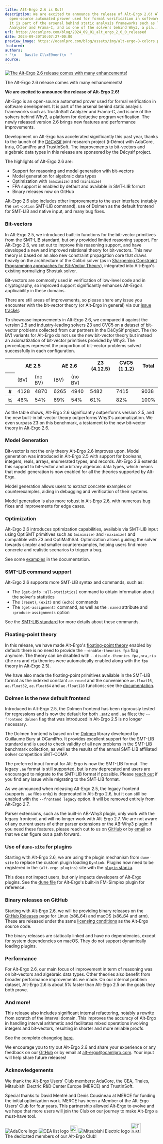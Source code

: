 ```yaml
---
title: Alt-Ergo 2.6 is Out!
description: We are excited to announce the release of Alt-Ergo 2.6! Alt-Ergo is an
  open-source automated prover used for formal verification in software development.
  It is part of the arsenal behind static analysis frameworks such as TrustInSoft
  Analyzer and Frama-C, and is one of the solvers behind Why3, a pla...
url: https://ocamlpro.com/blog/2024_09_01_alt_ergo_2_6_0_released
date: 2024-09-30T10:07:27-00:00
preview_image: https://ocamlpro.com/blog/assets/img/alt-ergo-8-colors.png
featured:
authors:
- "\n    Basile Cl\xE9ment\n  "
source:
---
```


<p></p>
<p>
</p><div class="figure">
  <p>
    <a href="https://ocamlpro.com/blog/assets/img/alt-ergo-8-colors-blank-bg.png">
      <img src="https://ocamlpro.com/blog/assets/img/alt-ergo-8-colors-blank-bg.png" alt="The Alt-Ergo 2.6 release comes with many enhancements!"/>
    </a>
    </p><div class="caption">
      The Alt-Ergo 2.6 release comes with many enhancements!
    </div>
  
</div>

<p><strong>We are excited to announce the release of Alt-Ergo 2.6!</strong></p>
<p>Alt-Ergo is an open-source automated prover used for formal verification in
software development. It is part of the arsenal behind static analysis
frameworks such as TrustInSoft Analyzer and Frama-C, and is one of the
solvers behind Why3, a platform for deductive program verification. The newly
released version 2.6 brings new features and performance improvements.</p>
<p>Development on Alt-Ergo has accelerated significantly this past year, thanks to
the launch of the <a href="https://decysif.fr/en/">D&eacute;CySif</a> joint research project (i-D&eacute;mo)
with AdaCore, Inria, OCamlPro and TrustInSoft. The improvements to bit-vectors
and algebraic data types in this release are sponsored by the D&eacute;cysif project.</p>
<p>The highlights of Alt-Ergo 2.6 are:</p>
<ul>
<li>Support for reasoning and model generation with bit-vectors
</li>
<li>Model generation for algebraic data types
</li>
<li>Optimization with <code>(maximize)</code> and <code>(minimize)</code>
</li>
<li>FPA support is enabled by default and available in SMT-LIB format
</li>
<li>Binary releases now on GitHub
</li>
</ul>
<p>Alt-Ergo 2.6 also includes other improvements to the user interface (notably
the <code>set-option</code> SMT-LIB command), use of Dolmen as the default frontend for
SMT-LIB and native input, and many bug fixes.</p>
<h3>Bit-vectors</h3>
<p>In Alt-Ergo 2.5, we introduced built-in functions for the bit-vector
primitives from the SMT-LIB standard, but only provided limited reasoning
support. For Alt-Ergo 2.6, we set out to improve this reasoning support, and
have developed a new and improved relational theory for bit-vectors. This new
theory is based on an also new constraint propagation core that draws heavily
on the architecture of the Colibri solver (as in <a href="https://cea.hal.science/cea-01795779">Sharpening Constraint
Programming approaches for Bit-Vector Theory</a>), integrated into Alt-Ergo's
existing normalizing Shostak solver.</p>
<p>Bit-vectors are commonly used in verification of low-level code and in
cryptography, so improved support significantly enhances Alt-Ergo&rsquo;s
applicability in these domains.</p>
<p>There are still areas of improvements, so please share any issue you encounter
with the bit-vector theory (or Alt-Ergo in general) via our
<a href="https://github.com/ocamlpro/alt-ergo/issues">issue tracker</a>.</p>
<p>To showcase improvements in Alt-Ergo 2.6, we compared it against the version
2.5 and industry-leading solvers Z3 and CVC5 on a dataset of bit-vector
problems collected from our partners in the D&eacute;CySif project. The (no BV)
variants for Alt-Ergo do not use the new bit-vector theory but instead an
axiomatization of bit-vector primitives provided by Why3. The percentages
represent the proportion of bit-vector problems solved successfully in each
configuration.</p>
<table class="table">
  <thead>
    <tr class="table-light text-center">
      <th scope="col"></th>
      <th scope="col" colspan="2">AE 2.5</th>
      <th scope="col" colspan="2">AE 2.6</th>
      <th scope="col">Z3 (4.12.5)</th>
      <th scope="col">CVC5 (1.1.2)</th>
      <th scope="col">Total</th>
    </tr>
    <tr>
      <th scope="row"></th>
      <td>(BV)</td>
      <td>(no BV)</td>
      <td>(BV)</td>
      <td>(no BV)</td>
      <td></td>
      <td></td>
      <td></td>
    </tr>
  </thead>
  <tbody>
    <tr>
      <th scope="row">#</th>
      <td>4128</td>
      <td>4870</td>
      <td>6265</td>
      <td>4940</td>
      <td>5482</td>
      <td>7415</td>
      <td>9038</td>
    </tr>
    <tr>
      <th scope="row">%</th>
      <td>46%</td>
      <td>54%</td>
      <td>69%</td>
      <td>54%</td>
      <td>61%</td>
      <td>82%</td>
      <td>100%</td>
    </tr>
  </tbody>
</table>
<p>As the table shows, Alt-Ergo 2.6 significantly outperforms version 2.5, and the
new built-in bit-vector theory outperforms Why3's axiomatization. We even
surpass Z3 on this benchmark, a testament to the new bit-vector theory in
Alt-Ergo 2.6.</p>
<h3>Model Generation</h3>
<p>Bit-vector is not the only theory Alt-Ergo 2.6 improves upon. Model generation
was introduced in Alt-Ergo 2.5 with support for booleans, integers, reals,
arrays, enumerated types, and records. Alt-Ergo 2.6 extends this support to
bit-vector and arbitrary algebraic data types, which means that model
generation is now enabled for all the theories supported by Alt-Ergo.</p>
<p>Model generation allows users to extract concrete examples or counterexamples,
aiding in debugging and verification of their systems.</p>
<p>Model generation is also more robust in Alt-Ergo 2.6, with numerous bug fixes
and improvements for edge cases.</p>
<h3>Optimization</h3>
<p>Alt-Ergo 2.6 introduces optimization capabilities, available via SMT-LIB input
using OptiSMT primitives such as <code>(minimize)</code> and <code>(maximize)</code> and compatible
with Z3 and OptiMathSat. Optimization allows guiding the solver towards simpler
and smaller counterexamples, helping users find more concrete and realistic
scenarios to trigger a bug.</p>
<p>See some
<a href="https://ocamlpro.github.io/alt-ergo/latest/Optimization.html">examples</a> in the
documentation.</p>
<h3>SMT-LIB command support</h3>
<p>Alt-Ergo 2.6 supports more SMT-LIB syntax and commands, such as:</p>
<ul>
<li>The <code>(get-info :all-statistics)</code> command to obtain information about the
solver's statistics
</li>
<li>The <code>(reset)</code>, <code>(exit)</code> and <code>(echo)</code> commands
</li>
<li>The <code>(get-assignment)</code> command, as well as the <code>:named</code> attribute and
<code>:produce-assignments</code> option
</li>
</ul>
<p>See the <a href="https://smt-lib.org">SMT-LIB standard</a> for more details about these
commands.</p>
<h3>Floating-point theory</h3>
<p>In this release, we have made Alt-Ergo's <a href="https://ocamlpro.github.io/alt-ergo/next/Alt_ergo_native/05_theories.html#floating-point-arithmetic">floating-point
theory</a>
enabled by default: there is no need to provide the <code>--enable-theories fpa</code>
flag anymore.  The theory can be disabled with <code>--disable-theories fpa,nra,ria</code>
(the <code>nra</code> and <code>ria</code> theories were automatically enabled along with the <code>fpa</code>
theory in Alt-Ergo 2.5).</p>
<p>We have also made the floating-point primitives available in the SMT-LIB
format as the indexed constant <code>ae.round</code> and the convenience <code>ae.float16</code>,
<code>ae.float32</code>, <code>ae.float64</code> and <code>ae.float128</code> functions; see the
<a href="https://ocamlpro.github.io/alt-ergo/v2.6.0/SMT-LIB_language/index.html#floating-point-arithmetic">documentation</a>.</p>
<h3>Dolmen is the new default frontend</h3>
<p>Introduced in Alt-Ergo 2.5, the Dolmen frontend has been rigorously tested for
regressions and is now the default for both <code>.smt2</code> and <code>.ae</code> files; the
<code>--frontend dolmen</code> flag that was introduced in Alt-Ergo 2.5 is no longer
necessary.</p>
<p>The Dolmen frontend is based on the <a href="https://github.com/gbury/dolmen">Dolmen</a>
library developed by Guillaume Bury at OCamlPro. It provides excellent support
for the SMT-LIB standard and is used to check validity of all new problems in
the SMT-LIB benchmark collection, as well as the results of the annual SMT-LIB
affiliated solver competition SMT-COMP.</p>
<p>The preferred input format for Alt-Ergo is now the SMT-LIB format. The legacy
<code>.ae</code> format is still supported, but is now deprecated and users are
encouraged to migrate to the SMT-LIB format if possible. Please <a href="mailto:alt-ergo@ocamlpro.com">reach
out</a> if you find any issue while migrating to
the SMT-LIB format.</p>
<p>As we announced when releasing Alt-Ergo 2.5, the legacy frontend (supports
<code>.ae</code> files only) is deprecated in Alt-Ergo 2.6, but it can still be
enabled with the <code>--frontend legacy</code> option. It will be removed entirely from
Alt-Ergo 2.7.</p>
<p>Parser extensions, such as the built-in AB-Why3 plugin, only work with the
legacy frontend, and will no longer work with Alt-Ergo 2.7. We are not
aware of any current users of either parser extensions or the AB-Why3 plugin:
if you need these features, please reach out to us on
<a href="https://github.com/ocamlpro/alt-ergo/issues">GitHub</a> or by
<a href="mailto:alt-ergo@ocamlpro.com">email</a> so that we can figure out a path
forward.</p>
<h3>Use of <code>dune-site</code> for plugins</h3>
<p>Starting with Alt-Ergo 2.6, we are using the plugin mechanism from
<code>dune-site</code> to replace the custom plugin loading <code>Dynlink</code>. Plugins now need
to be registered in the <code>(alt-ergo plugins)</code> site with the
<a href="https://dune.readthedocs.io/en/stable/reference/dune/plugin.html"><code>plugin</code> stanza</a>.</p>
<p>This does not impact users, but only impacts developers of Alt-Ergo plugins. See the
<a href="https://github.com/OCamlPro/alt-ergo/blob/next/src/plugins/fm-simplex/dune">dune file</a>
for Alt-Ergo's built-in FM-Simplex plugin for reference.</p>
<h3>Binary releases on GitHub</h3>
<p>Starting with Alt-Ergo 2.6, we will be providing binary releases on the
<a href="https://github.com/ocamlpro/alt-ergo/releases">GitHub Releases</a> page for
Linux (x86_64) and macOS (x86_64 and arm). These are released under the
same <a href="https://ocamlpro.github.io/alt-ergo/latest/About/licenses/index.html">licensing conditions</a> as the Alt-Ergo source code.</p>
<p>The binary releases are statically linked and have no dependencies, except
for system dependencies on macOS. They do not support dynamically loading
plugins.</p>
<h3>Performance</h3>
<p>For Alt-Ergo 2.6, our main focus of improvement in term of reasoning was on
bit-vectors and algebraic data types. Other theories also benefit from
broader performance improvements we made. On our internal
problem dataset, Alt-Ergo 2.6 is about 5% faster than Alt-Ergo 2.5 on the goals
they both prove.</p>
<h3>And more!</h3>
<p>This release also includes significant internal refactoring, notably
a rewrite from scratch of the interval domain. This improves the
accuracy of Alt-Ergo in handling interval arithmetic and facilitates mixed
operations involving integers and bit-vectors, resulting in shorter and more
reliable proofs.</p>
<p>See the complete changelog
<a href="https://ocamlpro.github.io/alt-ergo/v2.6.0/About/changes.html">here</a>.</p>
<p>We encourage you to try out Alt-Ergo 2.6 and share your experience or any
feedback on our <a href="https://github.com/OCamlPro/Alt-Ergo">GitHub</a> or by email at
<a href="mailto:alt-ergo@ocamlpro.com">alt-ergo@ocamlpro.com</a>. Your input will help
share future releases!</p>
<h3>Acknowledgements</h3>
<p>We thank the <a href="https://alt-ergo.ocamlpro.com/#club">Alt-Ergo Users' Club</a> members: AdaCore, the CEA, Thales,
Mitsubishi Electric R&amp;D Center Europe (MERCE) and TrustInSoft.</p>
<p>Special thanks to David Mentr&eacute; and Denis Cousineau at MERCE for funding the
initial optimization work.  MERCE has been a Member of the Alt-Ergo Users'
Club for four years.  This partnership allowed Alt-Ergo to evolve and we hope
that more users will join the Club on our journey to make Alt-Ergo a must-have
tool.</p>
<div class="figure">
  <div class="card-light blog-logos">
    <img src="https://ocamlpro.com/assets/img/logo_adacore.svg" alt="AdaCore logo"/>
    <img src="https://ocamlpro.com/blog/assets/img/cealist.png" alt="CEA list logo"/>
    <img src="https://ocamlpro.com/assets/img/logo_thales.svg" alt="Thales logo" style="height: 24px;"/>
    <img src="https://ocamlpro.com/assets/img/logo_merce.png" alt="Mitsubishi Electric logo"/>
    <img src="https://ocamlpro.com/assets/img/logo_trustinsoft.svg" alt="TrustInSoft logo" style="height: 32px;"/>
  </div>
  <div class="caption">The dedicated members of our Alt-Ergo Club!</div>
</div>


